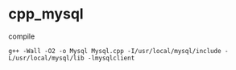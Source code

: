 # cpp_mysql
  
compile
```
g++ -Wall -O2 -o Mysql Mysql.cpp -I/usr/local/mysql/include -L/usr/local/mysql/lib -lmysqlclient
```
